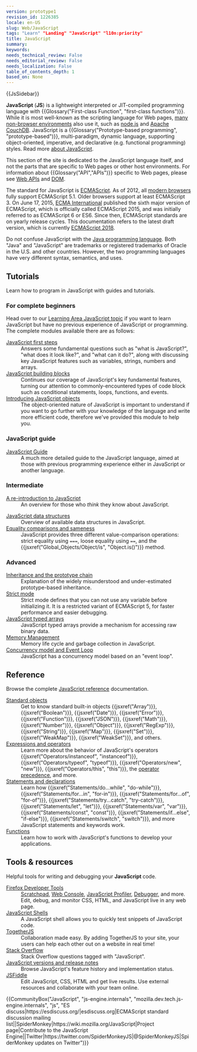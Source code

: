 ```yaml
---
version: prototype1
revision_id: 1226385
locale: en-US
slug: Web/JavaScript
tags: "Learn" "Landing" "JavaScript" "l10n:priority"
title: JavaScript
summary: 
keywords: 
needs_technical_review: False
needs_editorial_review: False
needs_localization: False
table_of_contents_depth: 1
based_on: None
---
```

<div>{{JsSidebar}}</div>

<p class="summary"><strong>JavaScript</strong> (<strong>JS</strong>) is a lightweight&nbsp;interpreted or JIT-compiled&nbsp;programming language with {{Glossary("First-class Function", "first-class functions")}}. While it is most well-known as the scripting language for Web pages, <a class="external" href="https://en.wikipedia.org/wiki/JavaScript#Uses_outside_Web_pages">many non-browser environments</a> also use it, such as <a class="external" href="https://nodejs.org/">node.js</a> and <a href="https://couchdb.apache.org/">Apache CouchDB</a>. JavaScript&nbsp;is a {{Glossary("Prototype-based programming", "prototype-based")}}, multi-paradigm, dynamic language, supporting object-oriented,&nbsp;imperative, and declarative (e.g.&nbsp;functional programming) styles. Read more <a href="/en-US/docs/Web/JavaScript/About_JavaScript">about JavaScript</a>.</p>

<p>This section of the site is dedicated to the JavaScript language itself, and not the parts that are specific to Web pages or other host environments. For information about {{Glossary("API","APIs")}} specific to Web pages, please see <a href="/en-US/docs/Web/API">Web APIs</a> and <a href="/en-US/docs/Glossary/DOM">DOM</a>.</p>

<p>The standard for JavaScript is <a href="/en-US/docs/Web/JavaScript/Language_Resources">ECMAScript</a>. As of 2012, all <a href="https://kangax.github.io/compat-table/es5/">modern browsers</a> fully support ECMAScript 5.1. Older browsers support at least ECMAScript 3. On June 17, 2015, <a href="https://www.ecma-international.org">ECMA International</a> published the sixth major version of ECMAScript, which is officially called ECMAScript 2015, and was initially referred to as ECMAScript 6 or ES6. Since then, ECMAScript standards are on yearly release cycles. This documentation refers to the latest draft version, which is currently <a href="https://tc39.github.io/ecma262/">ECMAScript 2018</a>.</p>

<p>Do not confuse JavaScript with the <a href="https://en.wikipedia.org/wiki/Java_(programming_language)">Java programming language</a>. Both "Java" and "JavaScript" are trademarks or registered trademarks of Oracle in the U.S. and other countries. However, the two programming languages have very different syntax, semantics, and uses.</p>

<div class="column-container">
<div class="column-half">
<h2 id="Tutorials">Tutorials</h2>

<p>Learn how to program in JavaScript with guides and tutorials.</p>

<h3 id="For_complete_beginners">For complete beginners</h3>

<p>Head over to our <a href="/en-US/docs/Learn/JavaScript">Learning Area JavaScript topic</a> if you want to learn JavaScript but have no previous experience of JavaScript or programming. The complete modules available there are as follows:</p>

<dl>
 <dt><a href="/en-US/docs/Learn/JavaScript/First_steps">JavaScript first steps</a></dt>
 <dd>Answers some fundamental questions such as "what is JavaScript?", "what does it look like?", and "what can it do?", along with discussing key JavaScript features such as variables, strings, numbers and arrays.</dd>
 <dt><a href="/en-US/docs/Learn/JavaScript/Building_blocks">JavaScript building blocks</a></dt>
 <dd>Continues our coverage of JavaScript's key fundamental features, turning our attention to commonly-encountered types of code block such as conditional statements, loops, functions, and events.</dd>
 <dt><a href="/en-US/docs/Learn/JavaScript/Objects">Introducing JavaScript objects</a></dt>
 <dd>The object-oriented nature of JavaScript is important to understand if you want to go further with your knowledge of the language and write more efficient code, therefore we've provided this module to help you.</dd>
</dl>

<h3 id="JavaScript_guide">JavaScript guide</h3>

<dl>
 <dt><a href="https://developer.mozilla.org/en-US/docs/Web/JavaScript/Guide">JavaScript Guide</a></dt>
 <dd>A much more detailed guide to the JavaScript language, aimed at those with previous programming experience either in JavaScript or another language.</dd>
</dl>

<h3 id="Intermediate">Intermediate</h3>

<dl>
 <dt><a href="https://developer.mozilla.org/en-US/docs/Web/JavaScript/A_re-introduction_to_JavaScript">A re-introduction to JavaScript</a></dt>
 <dd>An overview for those who <em>think</em> they know about JavaScript.</dd>
</dl>

<dl>
 <dt><a href="https://developer.mozilla.org/en-US/docs/Web/JavaScript/Data_structures">JavaScript data structures</a></dt>
 <dd>Overview of available data structures in JavaScript.</dd>
 <dt><a href="/en-US/docs/Web/JavaScript/Equality_comparisons_and_sameness">Equality comparisons and sameness</a></dt>
 <dd>JavaScript provides three different value-comparison operations: strict equality using <code>===</code>, loose equality using <code>==</code>, and the {{jsxref("Global_Objects/Object/is", "Object.is()")}} method.</dd>
</dl>

<h3 id="Advanced">Advanced</h3>

<dl>
 <dt><a href="/en-US/docs/Web/JavaScript/Inheritance_and_the_prototype_chain">Inheritance and the prototype chain</a></dt>
 <dd>Explanation of the widely misunderstood and under-estimated prototype-based inheritance.</dd>
 <dt><a href="/en-US/docs/Web/JavaScript/Reference/Strict_mode">Strict mode</a></dt>
 <dd>Strict mode defines that you can not use any variable before initializing it. It is&nbsp;a restricted variant of ECMAScript&nbsp;5, for faster performance and easier debugging.</dd>
 <dt><a href="https://developer.mozilla.org/en-US/docs/Web/JavaScript/Typed_arrays">JavaScript typed arrays</a></dt>
 <dd>JavaScript typed arrays provide a mechanism for accessing raw binary data.</dd>
 <dt><a href="https://developer.mozilla.org/en-US/docs/Web/JavaScript/Memory_Management">Memory Management</a></dt>
 <dd>Memory life cycle and garbage collection in JavaScript.</dd>
 <dt><a href="/en-US/docs/Web/JavaScript/EventLoop">Concurrency model and Event Loop</a></dt>
 <dd>JavaScript has a concurrency model based on an "event loop".</dd>
</dl>
</div>

<div class="column-half">
<h2 id="Reference">Reference</h2>

<p>Browse the complete <a href="/en-US/docs/Web/JavaScript/Reference">JavaScript reference</a> documentation.</p>

<dl>
 <dt><a href="/en-US/docs/Web/JavaScript/Reference/Global_Objects">Standard objects</a></dt>
 <dd>Get to know standard built-in objects {{jsxref("Array")}}, {{jsxref("Boolean")}}, {{jsxref("Date")}}, {{jsxref("Error")}}, {{jsxref("Function")}}, {{jsxref("JSON")}}, {{jsxref("Math")}}, {{jsxref("Number")}}, {{jsxref("Object")}}, {{jsxref("RegExp")}}, {{jsxref("String")}}, {{jsxref("Map")}}, {{jsxref("Set")}}, {{jsxref("WeakMap")}}, {{jsxref("WeakSet")}}, and others.</dd>
 <dt><a href="/en-US/docs/Web/JavaScript/Reference/Operators">Expressions and operators</a></dt>
 <dd>Learn more about the behavior of JavaScript's operators {{jsxref("Operators/instanceof", "instanceof")}}, {{jsxref("Operators/typeof", "typeof")}}, {{jsxref("Operators/new", "new")}}, {{jsxref("Operators/this", "this")}}, the <a href="/en-US/docs/Web/JavaScript/Reference/Operators/Operator_Precedence">operator precedence</a>, and more.</dd>
 <dt><a href="/en-US/docs/Web/JavaScript/Reference/Statements">Statements and declarations</a></dt>
 <dd>Learn how {{jsxref("Statements/do...while", "do-while")}}, {{jsxref("Statements/for...in", "for-in")}}, {{jsxref("Statements/for...of", "for-of")}}, {{jsxref("Statements/try...catch", "try-catch")}}, {{jsxref("Statements/let", "let")}}, {{jsxref("Statements/var", "var")}}, {{jsxref("Statements/const", "const")}}, {{jsxref("Statements/if...else", "if-else")}}, {{jsxref("Statements/switch", "switch")}}, and more JavaScript statements and keywords work.</dd>
 <dt><a href="/en-US/docs/Web/JavaScript/Reference/Functions">Functions</a></dt>
 <dd>Learn how to work with JavaScript's functions to develop your applications.</dd>
</dl>

<h2 id="Tools_resources">Tools &amp; resources</h2>

<p>Helpful tools for writing and debugging your <strong>JavaScript </strong>code.</p>

<dl>
 <dt><a href="/en-US/docs/Tools">Firefox Developer Tools</a></dt>
 <dd><a href="/en-US/docs/Tools/Scratchpad">Scratchpad</a>, <a href="/en-US/docs/Tools/Web_Console">Web Console</a>, <a href="/en-US/docs/Tools/Profiler">JavaScript Profiler</a>, <a href="/en-US/docs/Tools/Debugger">Debugger</a>, and more.</dd>
 <dd>Edit, debug, and monitor CSS, HTML, and JavaScript live in any web page.</dd>
 <dt><a href="/en-US/docs/Web/JavaScript/Shells">JavaScript Shells</a></dt>
 <dd>A JavaScript shell allows you to quickly test snippets of JavaScript code.</dd>
 <dt><a href="https://togetherjs.com/">TogetherJS</a></dt>
 <dd>Collaboration made easy.&nbsp;By adding TogetherJS to your site, your users can help each other out on a website in real time!</dd>
 <dt><a href="https://stackoverflow.com/questions/tagged/javascript">Stack Overflow</a></dt>
 <dd>Stack Overflow questions tagged with "JavaScript".</dd>
 <dt><a href="/en-US/docs/Web/JavaScript/New_in_JavaScript">JavaScript versions and release notes</a></dt>
 <dd>Browse JavaScript's feature history and implementation status.</dd>
 <dt><a href="https://jsfiddle.net/">JSFiddle</a></dt>
 <dd>Edit JavaScript, CSS, HTML and get live results. Use external resources and collaborate with your team online.</dd>
</dl>
</div>
</div>

<p>{{CommunityBox("JavaScript", "js-engine.internals", "mozilla.dev.tech.js-engine.internals", "js", "ES discuss|https://esdiscuss.org/|esdiscuss.org|ECMAScript standard discussion mailing list||SpiderMonkey|https://wiki.mozilla.org/JavaScript|Project page|Contribute to the JavaScript Engine||Twitter|https://twitter.com/SpiderMonkeyJS|@SpiderMonkeyJS|SpiderMonkey updates on Twitter")}}</p>

